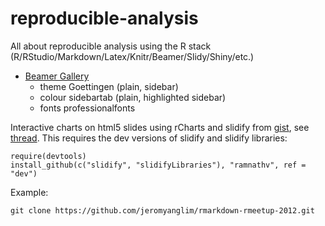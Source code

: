 reproducible-analysis
=====================

All about reproducible analysis using the R stack (R/RStudio/Markdown/Latex/Knitr/Beamer/Slidy/Shiny/etc.)

* [Beamer Gallery](http://deic.uab.es/~iblanes/beamer_gallery/individual/Goettingen-default-default.html)
  * theme
  Goettingen (plain, sidebar)
  * colour sidebartab (plain, highlighted sidebar)
  * fonts professionalfonts

Interactive charts on html5 slides using rCharts and slidify from [gist](https://gist.github.com/3340d43d8c09ffcd53e3.git), see [thread](https://github.com/ramnathv/slidify/issues/244).  This requires the dev versions of slidify and slidify libraries:

```
require(devtools)
install_github(c("slidify", "slidifyLibraries"), "ramnathv", ref = "dev")
```

Example:
```
git clone https://github.com/jeromyanglim/rmarkdown-rmeetup-2012.git
```